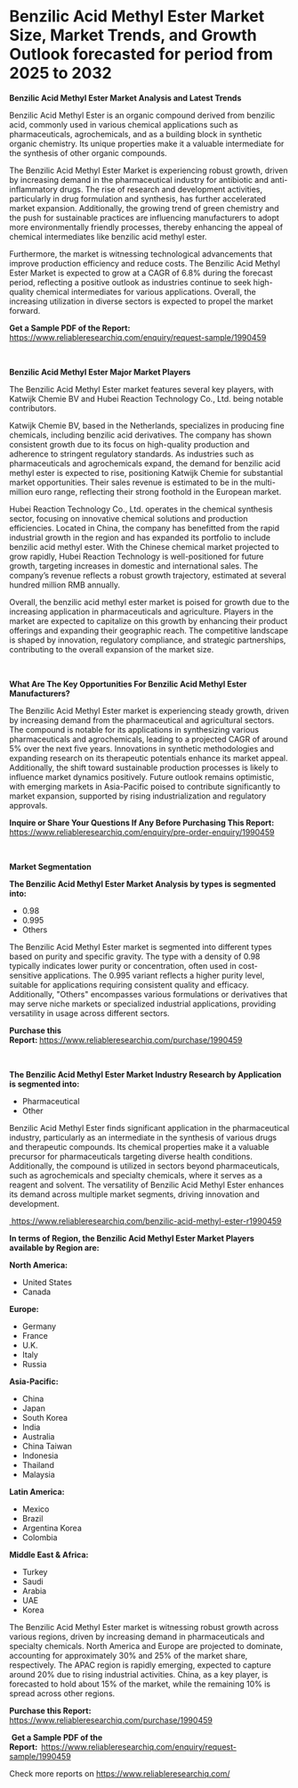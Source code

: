 <p><h1>Benzilic Acid Methyl Ester Market Size, Market Trends, and Growth Outlook forecasted for period from 2025 to 2032</h1></p><p><strong>Benzilic Acid Methyl Ester Market Analysis and Latest Trends</strong></p>
<p><p>Benzilic Acid Methyl Ester is an organic compound derived from benzilic acid, commonly used in various chemical applications such as pharmaceuticals, agrochemicals, and as a building block in synthetic organic chemistry. Its unique properties make it a valuable intermediate for the synthesis of other organic compounds.</p><p>The Benzilic Acid Methyl Ester Market is experiencing robust growth, driven by increasing demand in the pharmaceutical industry for antibiotic and anti-inflammatory drugs. The rise of research and development activities, particularly in drug formulation and synthesis, has further accelerated market expansion. Additionally, the growing trend of green chemistry and the push for sustainable practices are influencing manufacturers to adopt more environmentally friendly processes, thereby enhancing the appeal of chemical intermediates like benzilic acid methyl ester.</p><p>Furthermore, the market is witnessing technological advancements that improve production efficiency and reduce costs. The Benzilic Acid Methyl Ester Market is expected to grow at a CAGR of 6.8% during the forecast period, reflecting a positive outlook as industries continue to seek high-quality chemical intermediates for various applications. Overall, the increasing utilization in diverse sectors is expected to propel the market forward.</p></p>
<p><strong>Get a Sample PDF of the Report:&nbsp;</strong> <a href="https://www.reliableresearchiq.com/enquiry/request-sample/1990459?utm_campaign=2117&utm_medium=2&utm_source=Github&utm_content=ia&utm_term=05022025&utm_id=benzilic-acid-methyl-ester">https://www.reliableresearchiq.com/enquiry/request-sample/1990459</a></p>
<p>&nbsp;</p>
<p><strong>Benzilic Acid Methyl Ester Major Market Players</strong></p>
<p><p>The Benzilic Acid Methyl Ester market features several key players, with Katwijk Chemie BV and Hubei Reaction Technology Co., Ltd. being notable contributors. </p><p>Katwijk Chemie BV, based in the Netherlands, specializes in producing fine chemicals, including benzilic acid derivatives. The company has shown consistent growth due to its focus on high-quality production and adherence to stringent regulatory standards. As industries such as pharmaceuticals and agrochemicals expand, the demand for benzilic acid methyl ester is expected to rise, positioning Katwijk Chemie for substantial market opportunities. Their sales revenue is estimated to be in the multi-million euro range, reflecting their strong foothold in the European market.</p><p>Hubei Reaction Technology Co., Ltd. operates in the chemical synthesis sector, focusing on innovative chemical solutions and production efficiencies. Located in China, the company has benefitted from the rapid industrial growth in the region and has expanded its portfolio to include benzilic acid methyl ester. With the Chinese chemical market projected to grow rapidly, Hubei Reaction Technology is well-positioned for future growth, targeting increases in domestic and international sales. The company’s revenue reflects a robust growth trajectory, estimated at several hundred million RMB annually.</p><p>Overall, the benzilic acid methyl ester market is poised for growth due to the increasing application in pharmaceuticals and agriculture. Players in the market are expected to capitalize on this growth by enhancing their product offerings and expanding their geographic reach. The competitive landscape is shaped by innovation, regulatory compliance, and strategic partnerships, contributing to the overall expansion of the market size.</p></p>
<p>&nbsp;</p>
<p><strong>What Are The Key Opportunities For Benzilic Acid Methyl Ester Manufacturers?</strong></p>
<p><p>The Benzilic Acid Methyl Ester market is experiencing steady growth, driven by increasing demand from the pharmaceutical and agricultural sectors. The compound is notable for its applications in synthesizing various pharmaceuticals and agrochemicals, leading to a projected CAGR of around 5% over the next five years. Innovations in synthetic methodologies and expanding research on its therapeutic potentials enhance its market appeal. Additionally, the shift toward sustainable production processes is likely to influence market dynamics positively. Future outlook remains optimistic, with emerging markets in Asia-Pacific poised to contribute significantly to market expansion, supported by rising industrialization and regulatory approvals.</p></p>
<p><strong>Inquire or Share Your Questions If Any Before Purchasing This Report:</strong> <a href="https://www.reliableresearchiq.com/enquiry/pre-order-enquiry/1990459?utm_campaign=2117&utm_medium=2&utm_source=Github&utm_content=ia&utm_term=05022025&utm_id=benzilic-acid-methyl-ester">https://www.reliableresearchiq.com/enquiry/pre-order-enquiry/1990459</a></p>
<p>&nbsp;</p>
<p><strong>Market Segmentation</strong></p>
<p><strong>The Benzilic Acid Methyl Ester Market Analysis by types is segmented into:</strong></p>
<p><ul><li>0.98</li><li>0.995</li><li>Others</li></ul></p>
<p><p>The Benzilic Acid Methyl Ester market is segmented into different types based on purity and specific gravity. The type with a density of 0.98 typically indicates lower purity or concentration, often used in cost-sensitive applications. The 0.995 variant reflects a higher purity level, suitable for applications requiring consistent quality and efficacy. Additionally, "Others" encompasses various formulations or derivatives that may serve niche markets or specialized industrial applications, providing versatility in usage across different sectors.</p></p>
<p><strong>Purchase this Report:&nbsp;</strong><a href="https://www.reliableresearchiq.com/purchase/1990459?utm_campaign=2117&utm_medium=2&utm_source=Github&utm_content=ia&utm_term=05022025&utm_id=benzilic-acid-methyl-ester">https://www.reliableresearchiq.com/purchase/1990459</a></p>
<p>&nbsp;</p>
<p><strong>The Benzilic Acid Methyl Ester Market Industry Research by Application is segmented into:</strong></p>
<p><ul><li>Pharmaceutical</li><li>Other</li></ul></p>
<p><p>Benzilic Acid Methyl Ester finds significant application in the pharmaceutical industry, particularly as an intermediate in the synthesis of various drugs and therapeutic compounds. Its chemical properties make it a valuable precursor for pharmaceuticals targeting diverse health conditions. Additionally, the compound is utilized in sectors beyond pharmaceuticals, such as agrochemicals and specialty chemicals, where it serves as a reagent and solvent. The versatility of Benzilic Acid Methyl Ester enhances its demand across multiple market segments, driving innovation and development.</p></p>
<p><a href="https://www.reliableresearchiq.com/benzilic-acid-methyl-ester-r1990459?utm_campaign=2117&utm_medium=2&utm_source=Github&utm_content=ia&utm_term=05022025&utm_id=benzilic-acid-methyl-ester">&nbsp;https://www.reliableresearchiq.com/benzilic-acid-methyl-ester-r1990459</a></p>
<p><strong>In terms of Region, the Benzilic Acid Methyl Ester Market Players available by Region are:</strong></p>
<p>
    <p> <strong> North America: </strong>
        <ul>
            <li>United States</li>
            <li>Canada</li>
        </ul>
        </p> 
    <p> <strong> Europe: </strong>
        <ul>
            <li>Germany</li>
            <li>France</li>
            <li>U.K.</li>
            <li>Italy</li>
            <li>Russia</li>
        </ul>
        </p> 
    <p> <strong> Asia-Pacific: </strong>
        <ul>
            <li>China</li>
            <li>Japan</li>
            <li>South Korea</li>
            <li>India</li>
            <li>Australia</li>
            <li>China Taiwan</li>
            <li>Indonesia</li>
            <li>Thailand</li>
            <li>Malaysia</li>
        </ul>
        </p> 
    <p> <strong> Latin America: </strong>
        <ul>
            <li>Mexico</li>
            <li>Brazil</li>
            <li>Argentina Korea</li>
            <li>Colombia</li>
        </ul>
        </p> 
    <p> <strong> Middle East & Africa: </strong>
        <ul>
            <li>Turkey</li>
            <li>Saudi</li>
            <li>Arabia</li>
            <li>UAE</li>
            <li>Korea</li>
        </ul>
    </p>
    </p>
<p><p>The Benzilic Acid Methyl Ester market is witnessing robust growth across various regions, driven by increasing demand in pharmaceuticals and specialty chemicals. North America and Europe are projected to dominate, accounting for approximately 30% and 25% of the market share, respectively. The APAC region is rapidly emerging, expected to capture around 20% due to rising industrial activities. China, as a key player, is forecasted to hold about 15% of the market, while the remaining 10% is spread across other regions.</p></p>
<p><strong>Purchase this Report: </strong><a href="https://www.reliableresearchiq.com/purchase/1990459?utm_campaign=2117&utm_medium=2&utm_source=Github&utm_content=ia&utm_term=05022025&utm_id=benzilic-acid-methyl-ester">https://www.reliableresearchiq.com/purchase/1990459</a></p>
<p>&nbsp;<strong>Get a Sample PDF of the Report:&nbsp;&nbsp;</strong><a href="https://www.reliableresearchiq.com/enquiry/request-sample/1990459?utm_campaign=2117&utm_medium=2&utm_source=Github&utm_content=ia&utm_term=05022025&utm_id=benzilic-acid-methyl-ester">https://www.reliableresearchiq.com/enquiry/request-sample/1990459</a></p>
<p><strong></strong></p>
<p>Check more reports on <a href="https://www.reliableresearchiq.com/?utm_campaign=2117&utm_medium=2&utm_source=Github&utm_content=ia&utm_term=05022025&utm_id=benzilic-acid-methyl-ester">https://www.reliableresearchiq.com/</a></p>
